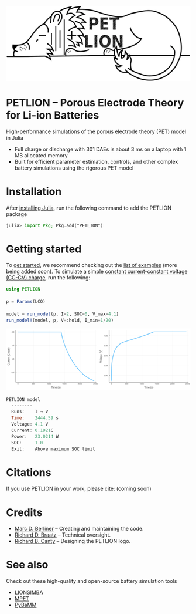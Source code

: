 ![PETLION_logo](docs/logo/PETLION_small.png)


# PETLION – Porous Electrode Theory for Li-ion Batteries

High-performance simulations of the porous electrode theory (PET) model in Julia
+ Full charge or discharge with 301 DAEs is  about 3 ms on a laptop with 1 MB allocated memory
+ Built for efficient parameter estimation, controls, and other complex battery simulations using the rigorous PET model

# Installation
After [installing Julia](https://julialang.org/downloads/), run the following command to add the PETLION package
```julia
julia> import Pkg; Pkg.add("PETLION")
```

# Getting started
To [get started](examples/getting_started.ipynb), we recommend checking out the [list of examples](examples) (more being added soon). To simulate a simple [constant current-constant voltage (CC-CV) charge](examples/CC-CV.ipynb), run the following:
```julia
using PETLION

p = Params(LCO)

model = run_model(p, I=2, SOC=0, V_max=4.1)
run_model!(model, p, V=:hold, I_min=1/20)
```
<img src="https://raw.githubusercontent.com/MarcBerliner/PETLION.jl/master/docs/example_pictures/CCCV_I.png" width="50%"><img src="https://raw.githubusercontent.com/MarcBerliner/PETLION.jl/master/docs/example_pictures/CCCV_V.png" width="50%">
```julia
PETLION model
  --------
  Runs:    I → V
  Time:    2444.59 s
  Voltage: 4.1 V
  Current: 0.1921C
  Power:   23.0214 W
  SOC:     1.0
  Exit:    Above maximum SOC limit
```

# Citations
If you use PETLION in your work, please cite:
(coming soon)

# Credits
+ [Marc D. Berliner](https://marcberliner.com/) – Creating and maintaining the code.
+ [Richard D. Braatz](https://cheme.mit.edu/profile/richard-d-braatz/) – Technical oversight.
+ [Richard B. Canty](https://scholar.google.com/citations?user=MqAWccAAAAAJ&hl=en) – Designing the PETLION logo.

# See also
Check out these high-quality and open-source battery simulation tools
+ [LIONSIMBA](https://github.com/lionsimbatoolbox/LIONSIMBA)
+ [MPET](https://bitbucket.org/bazantgroup/mpet/)
+ [PyBaMM](https://github.com/pybamm-team/PyBaMM)
